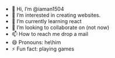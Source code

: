 - 👋 Hi, I’m @iaman1504
- 👀 I’m interested in creating websites.
- 🌱 I’m currently learning react
- 💞️ I’m looking to collaborate on (not now)
- 📫 How to reach me drop a mail
- 😄 Pronouns: he\him
- ⚡ Fun fact: playing games 

<!---
iaman1504/iaman1504 is a ✨ special ✨ repository because its `README.md` (this file) appears on your GitHub profile.
You can click the Preview link to take a look at your changes.
--->
